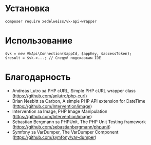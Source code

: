 # Установка

    composer require xedelweiss/vk-api-wrapper

# Использование

    $vk = new VkApi\Connection($appId, $appKey, $accessToken);
    $result = $vk->...; // Следуй подсказкам IDE

# Благодарность

- Andreas Lutro за PHP cURL, Simple PHP cURL wrapper class (https://github.com/anlutro/php-curl)
- Brian Nesbitt за Carbon, A simple PHP API extension for DateTime (https://github.com/Intervention/image)
- Intervention за Image, PHP Image Manipulation (https://github.com/Intervention/image)
- Sebastian Bergmann за PHPUnit, The PHP Unit Testing framework (https://github.com/sebastianbergmann/phpunit)
- Symfony за VarDumper, The VarDumper Component (https://github.com/symfony/var-dumper)
